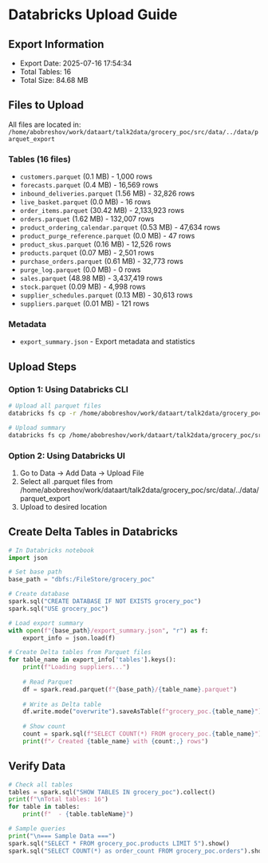 # Databricks Upload Guide

## Export Information
- Export Date: 2025-07-16 17:54:34
- Total Tables: 16
- Total Size: 84.68 MB

## Files to Upload

All files are located in: `/home/abobreshov/work/dataart/talk2data/grocery_poc/src/data/../data/parquet_export`

### Tables (16 files)
- `customers.parquet` (0.1 MB) - 1,000 rows
- `forecasts.parquet` (0.4 MB) - 16,569 rows
- `inbound_deliveries.parquet` (1.56 MB) - 32,826 rows
- `live_basket.parquet` (0.0 MB) - 16 rows
- `order_items.parquet` (30.42 MB) - 2,133,923 rows
- `orders.parquet` (1.62 MB) - 132,007 rows
- `product_ordering_calendar.parquet` (0.53 MB) - 47,634 rows
- `product_purge_reference.parquet` (0.0 MB) - 47 rows
- `product_skus.parquet` (0.16 MB) - 12,526 rows
- `products.parquet` (0.07 MB) - 2,501 rows
- `purchase_orders.parquet` (0.61 MB) - 32,773 rows
- `purge_log.parquet` (0.0 MB) - 0 rows
- `sales.parquet` (48.98 MB) - 3,437,419 rows
- `stock.parquet` (0.09 MB) - 4,998 rows
- `supplier_schedules.parquet` (0.13 MB) - 30,613 rows
- `suppliers.parquet` (0.01 MB) - 121 rows

### Metadata
- `export_summary.json` - Export metadata and statistics

## Upload Steps

### Option 1: Using Databricks CLI
```bash
# Upload all parquet files
databricks fs cp -r /home/abobreshov/work/dataart/talk2data/grocery_poc/src/data/../data/parquet_export/*.parquet dbfs:/FileStore/grocery_poc/

# Upload summary
databricks fs cp /home/abobreshov/work/dataart/talk2data/grocery_poc/src/data/../data/parquet_export/export_summary.json dbfs:/FileStore/grocery_poc/
```

### Option 2: Using Databricks UI
1. Go to Data → Add Data → Upload File
2. Select all .parquet files from /home/abobreshov/work/dataart/talk2data/grocery_poc/src/data/../data/parquet_export
3. Upload to desired location

## Create Delta Tables in Databricks

```python
# In Databricks notebook
import json

# Set base path
base_path = "dbfs:/FileStore/grocery_poc"

# Create database
spark.sql("CREATE DATABASE IF NOT EXISTS grocery_poc")
spark.sql("USE grocery_poc")

# Load export summary
with open(f"{base_path}/export_summary.json", "r") as f:
    export_info = json.load(f)

# Create Delta tables from Parquet files
for table_name in export_info['tables'].keys():
    print(f"Loading suppliers...")
    
    # Read Parquet
    df = spark.read.parquet(f"{base_path}/{table_name}.parquet")
    
    # Write as Delta table
    df.write.mode("overwrite").saveAsTable(f"grocery_poc.{table_name}")
    
    # Show count
    count = spark.sql(f"SELECT COUNT(*) FROM grocery_poc.{table_name}").collect()[0][0]
    print(f"✓ Created {table_name} with {count:,} rows")
```

## Verify Data

```python
# Check all tables
tables = spark.sql("SHOW TABLES IN grocery_poc").collect()
print(f"\nTotal tables: 16")
for table in tables:
    print(f"  - {table.tableName}")

# Sample queries
print("\n=== Sample Data ===")
spark.sql("SELECT * FROM grocery_poc.products LIMIT 5").show()
spark.sql("SELECT COUNT(*) as order_count FROM grocery_poc.orders").show()
```
